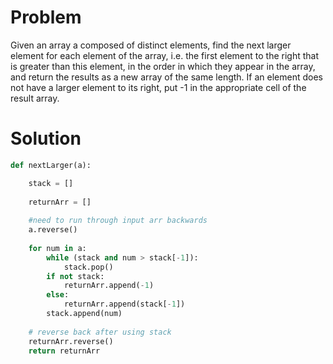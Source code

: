 # Problem
Given an array a composed of distinct elements, find the next larger element for each element of the array, i.e. the first element to the right that is greater than this element, in the order in which they appear in the array, and return the results as a new array of the same length. If an element does not have a larger element to its right, put -1 in the appropriate cell of the result array.
# Solution
```python
def nextLarger(a):

    stack = []
    
    returnArr = []
    
    #need to run through input arr backwards
    a.reverse()
    
    for num in a:
        while (stack and num > stack[-1]):
            stack.pop()
        if not stack:
            returnArr.append(-1)            
        else:
            returnArr.append(stack[-1])
        stack.append(num)
    
    # reverse back after using stack
    returnArr.reverse()
    return returnArr
```
